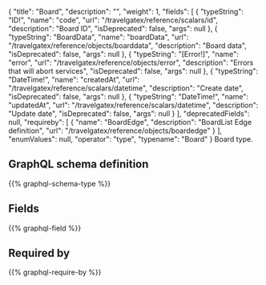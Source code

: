 {
  "title": "Board",
  "description": "",
  "weight": 1,
  "fields": [
    {
      "typeString": "ID!",
      "name": "code",
      "url": "/travelgatex/reference/scalars/id",
      "description": "Board ID",
      "isDeprecated": false,
      "args": null
    },
    {
      "typeString": "BoardData",
      "name": "boardData",
      "url": "/travelgatex/reference/objects/boarddata",
      "description": "Board data",
      "isDeprecated": false,
      "args": null
    },
    {
      "typeString": "[Error!]",
      "name": "error",
      "url": "/travelgatex/reference/objects/error",
      "description": "Errors that will abort services",
      "isDeprecated": false,
      "args": null
    },
    {
      "typeString": "DateTime!",
      "name": "createdAt",
      "url": "/travelgatex/reference/scalars/datetime",
      "description": "Create date",
      "isDeprecated": false,
      "args": null
    },
    {
      "typeString": "DateTime!",
      "name": "updatedAt",
      "url": "/travelgatex/reference/scalars/datetime",
      "description": "Update date",
      "isDeprecated": false,
      "args": null
    }
  ],
  "deprecatedFields": null,
  "requireby": [
    {
      "name": "BoardEdge",
      "description": "BoardList Edge definition",
      "url": "/travelgatex/reference/objects/boardedge"
    }
  ],
  "enumValues": null,
  "operator": "type",
  "typename": "Board"
}
Board type.
## GraphQL schema definition

{{% graphql-schema-type %}}

## Fields

{{% graphql-field %}}

## Required by

{{% graphql-require-by %}}
